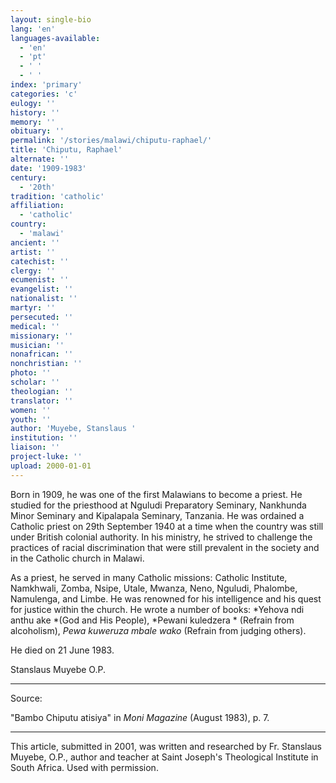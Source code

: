 ```yaml
---
layout: single-bio
lang: 'en'
languages-available:
  - 'en'
  - 'pt'
  - ' '
  - ' '
index: 'primary'
categories: 'c'
eulogy: ''
history: ''
memory: ''
obituary: ''
permalink: '/stories/malawi/chiputu-raphael/'
title: 'Chiputu, Raphael'
alternate: ''
date: '1909-1983'
century:
  - '20th'
tradition: 'catholic'
affiliation:
  - 'catholic'
country:
  - 'malawi'
ancient: ''
artist: ''
catechist: ''
clergy: ''
ecumenist: ''
evangelist: ''
nationalist: ''
martyr: ''
persecuted: ''
medical: ''
missionary: ''
musician: ''
nonafrican: ''
nonchristian: ''
photo: ''
scholar: ''
theologian: ''
translator: ''
women: ''
youth: ''
author: 'Muyebe, Stanslaus '
institution: ''
liaison: ''
project-luke: ''
upload: 2000-01-01
---
```



Born in 1909, he was one of the first Malawians to become a priest.  He studied for the priesthood at Nguludi Preparatory Seminary, Nankhunda Minor Seminary and Kipalapala Seminary, Tanzania. He was ordained a Catholic priest on 29th September 1940 at a time when the country was still under British colonial authority.  In his ministry, he strived to challenge the practices of racial discrimination that were still prevalent in the society and in the Catholic church in Malawi.

As a priest, he served in many Catholic missions: Catholic Institute, Namkhwali, Zomba, Nsipe, Utale, Mwanza, Neno, Nguludi, Phalombe, Namulenga, and Limbe. He was renowned for his intelligence and his quest for justice within the church. He wrote a number of books: *Yehova ndi anthu ake *(God and His People), *Pewani kuledzera * (Refrain from alcoholism), *Pewa kuweruza mbale wako* (Refrain from judging others).

He died on 21 June 1983.

Stanslaus Muyebe O.P.

---

Source:

"Bambo Chiputu atisiya" in *Moni Magazine* (August 1983), p. 7.

---

This article, submitted in 2001, was written and researched by Fr. Stanslaus Muyebe, O.P., author and teacher at Saint Joseph's Theological Institute in South Africa. Used with permission.
